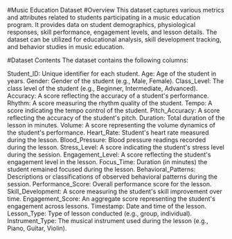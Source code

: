 #Music Education Dataset
#Overview
This dataset captures various metrics and attributes related to students participating in a music education program. It provides data on student demographics, physiological responses, skill performance, engagement levels, and lesson details. The dataset can be utilized for educational analysis, skill development tracking, and behavior studies in music education.

#Dataset Contents
The dataset contains the following columns:

Student_ID: Unique identifier for each student.
Age: Age of the student in years.
Gender: Gender of the student (e.g., Male, Female).
Class_Level: The class level of the student (e.g., Beginner, Intermediate, Advanced).
Accuracy: A score reflecting the accuracy of a student's performance.
Rhythm: A score measuring the rhythm quality of the student.
Tempo: A score indicating the tempo control of the student.
Pitch_Accuracy: A score reflecting the accuracy of the student's pitch.
Duration: Total duration of the lesson in minutes.
Volume: A score representing the volume dynamics of the student's performance.
Heart_Rate: Student's heart rate measured during the lesson.
Blood_Pressure: Blood pressure readings recorded during the lesson.
Stress_Level: A score indicating the student's stress level during the session.
Engagement_Level: A score reflecting the student's engagement level in the lesson.
Focus_Time: Duration (in minutes) the student remained focused during the lesson.
Behavioral_Patterns: Descriptions or classifications of observed behavioral patterns during the session.
Performance_Score: Overall performance score for the lesson.
Skill_Development: A score measuring the student's skill improvement over time.
Engagement_Score: An aggregate score representing the student's engagement across lessons.
Timestamp: Date and time of the lesson.
Lesson_Type: Type of lesson conducted (e.g., group, individual).
Instrument_Type: The musical instrument used during the lesson (e.g., Piano, Guitar, Violin).

